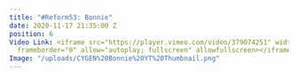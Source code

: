 ```yaml
---
title: "#Reform53: Bonnie"
date: 2020-11-17 21:35:00 Z
position: 6
Video Link: <iframe src="https://player.vimeo.com/video/379074251" width="640" height="360"
  frameborder="0" allow="autoplay; fullscreen" allowfullscreen></iframe>
Image: "/uploads/CYGEN%20Bonnie%20YT%20Thumbnail.png"
---
```


